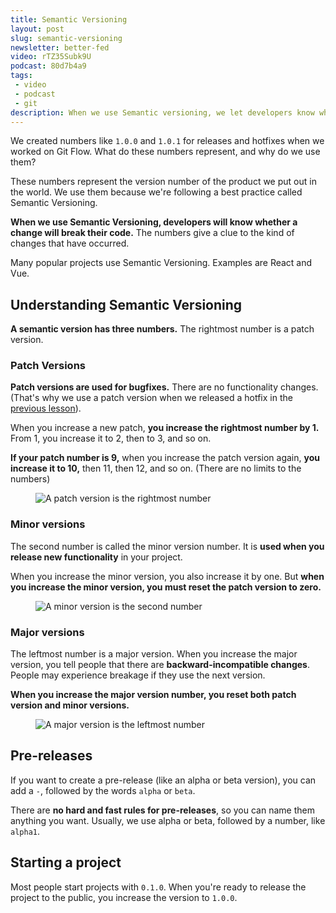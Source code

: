 ```yaml
---
title: Semantic Versioning
layout: post
slug: semantic-versioning
newsletter: better-fed
video: rTZ35Subk9U
podcast: 80d7b4a9
tags:
 - video
 - podcast
 - git
description: When we use Semantic versioning, we let developers know whether a change will break their code. This video explains what Semantic Versioning is and how to use it.
---
```


We created numbers like `1.0.0` and `1.0.1` for releases and hotfixes when we worked on Git Flow. What do these numbers represent, and why do we use them?

These numbers represent the version number of the product we put out in the world. We use them because we're following a best practice called Semantic Versioning.

**When we use Semantic Versioning, developers will know whether a change will break their code.** The numbers give a clue to the kind of changes that have occurred.

Many popular projects use Semantic Versioning. Examples are React and Vue.

<!-- more -->

<div class="jsCkClone" data-should-not-clone></div>

## Understanding Semantic Versioning

**A semantic version has three numbers.** The rightmost number is a patch version.

### Patch Versions

**Patch versions are used for bugfixes.** There are no functionality changes. (That's why we use a patch version when we released a hotfix in the [previous lesson][1]).

When you increase a new patch, **you increase the rightmost number by 1.** From 1, you increase it to 2, then to 3, and so on.

**If your patch number is 9,** when you increase the patch version again, **you increase it to 10,** then 11, then 12, and so on. (There are no limits to the numbers)

<figure>
  <img src="/images/2018/semantic-versioning/patch.png" alt="A patch version is the rightmost number">
</figure>

### Minor versions

The second number is called the minor version number. It is **used when you release new functionality** in your project.

When you increase the minor version, you also increase it by one. But **when you increase the minor version, you must reset the patch version to zero.**

<figure>
  <img src="/images/2018/semantic-versioning/minor.png" alt="A minor version is the second number">
</figure>

### Major versions

The leftmost number is a major version. When you increase the major version, you tell people that there are **backward-incompatible changes**. People may experience breakage if they use the next version.

**When you increase the major version number, you reset both patch version and minor versions.**

<figure>
  <img src="/images/2018/semantic-versioning/major.png" alt="A major version is the leftmost number">
</figure>

## Pre-releases

If you want to create a pre-release (like an alpha or beta version), you can add a `-`, followed by the words `alpha` or `beta`.

There are **no hard and fast rules for pre-releases**, so you can name them anything you want. Usually, we use alpha or beta, followed by a number, like `alpha1`.

## Starting a project

Most people start projects with `0.1.0`. When you're ready to release the project to the public, you increase the version to `1.0.0`.


[1]:	/blog/git-flow "Git Flow"
